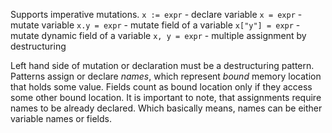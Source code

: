 Supports imperative mutations.
`x := expr` - declare variable
`x = expr` - mutate variable
`x.y = expr` - mutate field of a variable
`x["y"] = expr` - mutate dynamic field of a variable
`x, y = expr` - multiple assignment by destructuring

Left hand side of mutation or declaration must be a destructuring pattern. 
Patterns assign or declare *names*, which represent *bound* memory location that holds some value.
Fields count as bound location only if they access some other bound location.
It is important to note, that assignments require names to be already declared.
Which basically means, names can be either variable names or fields.
